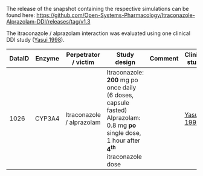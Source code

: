 The release of the snapshot containing the respective simulations can be found here:
https://github.com/Open-Systems-Pharmacology/Itraconazole-Alprazolam-DDI/releases/tag/v1.3

The itraconazole / alprazolam interaction was evaluated using one clinical DDI study ([Yasui 1998](#4-references)).



| DataID | Enzyme | Perpetrator / victim    | Study design                                                 | Comment                                                      | Clinical study                 |
| ------ | ----------------------- | ------------------------------------------------------------ | ------------------------------------------------------------ | ------------------------------ | ------------------------------ |
| 1026 | CYP3A4 | Itraconazole / alprazolam | Itraconazole: **200** mg po once daily (6 doses, capsule fasted)<br />Alprazolam: 0.8 mg **po** single dose, 1 hour after **4<sup>th</sup>** itraconazole dose |  | [Yasui 1998](#4-references) |